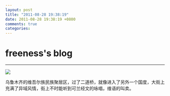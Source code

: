 ```yaml
---
layout: post
title: "2011-08-28 19:38:19"
date: 2011-08-28 19:38:19 +0800
comments: true
categories: 
---
```


# freeness's blog

----------

![](http://okqmqrbgo.bkt.clouddn.com/201108281938191.jpg)

>
乌鲁木齐的维吾尔族民族聚居区，过了二道桥，就像进入了另外一个国度，大街上充满了异域风情，街上不时能听到可兰经文的咏唱，维语的叫卖。